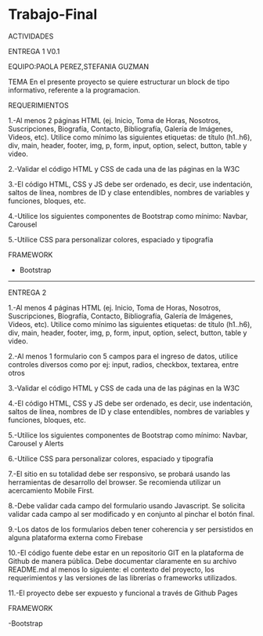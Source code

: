 # Trabajo-Final

ACTIVIDADES

ENTREGA 1 V0.1

EQUIPO:PAOLA PEREZ,STEFANIA GUZMAN

TEMA
En el presente proyecto se quiere estructurar un block de tipo informativo, referente a la programacion.

REQUERIMIENTOS

1.-Al menos 2 páginas HTML (ej. Inicio, Toma de Horas, Nosotros, Suscripciones, Biografía, Contacto, Bibliografía, Galería de Imágenes, Videos, etc). Utilice como mínimo las siguientes etiquetas: de título (h1..h6), div, main, header, footer, img, p, form, input, option, select, button, table y video.

2.-Validar el código HTML y CSS de cada una de las páginas en la W3C

3.-El código HTML, CSS y JS debe ser ordenado, es decir, use indentación, saltos de línea, nombres de ID y clase entendibles, nombres de variables y funciones, bloques, etc.

4.-Utilice los siguientes componentes de Bootstrap como mínimo: Navbar, Carousel

5.-Utilice CSS para personalizar colores, espaciado y tipografía

FRAMEWORK

- Bootstrap

-----------------------------------------------------------------------------------------------------------------------------------------------------------------------
ENTREGA 2

1.-Al menos 4 páginas HTML (ej. Inicio, Toma de Horas, Nosotros, Suscripciones, Biografía, Contacto, Bibliografía, Galería de Imágenes, Videos, etc). 
Utilice como mínimo las siguientes etiquetas: de título (h1..h6), div, main, header, footer, img, p, form, input, option, select, button, table y video.

2.-Al menos 1 formulario con 5 campos para el ingreso de datos, utilice controles diversos como por ej: input, radios, checkbox, textarea, entre otros

3.-Validar el código HTML y CSS de cada una de las páginas en la W3C

4.-El código HTML, CSS y JS debe ser ordenado, es decir, use indentación, saltos de línea, nombres de ID y clase entendibles, nombres de variables y funciones,
bloques, etc.

5.-Utilice los siguientes componentes de Bootstrap como mínimo: Navbar, Carousel y Alerts

6.-Utilice CSS para personalizar colores, espaciado y tipografía

7.-El sitio en su totalidad debe ser responsivo, se probará usando las herramientas de desarrollo del browser. Se recomienda utilizar un acercamiento Mobile First.

8.-Debe validar cada campo del formulario usando Javascript. Se solicita validar cada campo al ser modificado y en conjunto al pinchar el botón final.

9.-Los datos de los formularios deben tener coherencia y ser persistidos en alguna plataforma externa como Firebase

10.-El código fuente debe estar en un repositorio GIT en la plataforma de Github de manera pública. Debe documentar claramente en su archivo README.md al menos lo siguiente: el contexto del proyecto, los requerimientos y las versiones de las librerías o frameworks utilizados.

11.-El proyecto debe ser expuesto y funcional a través de Github Pages

FRAMEWORK

-Bootstrap

